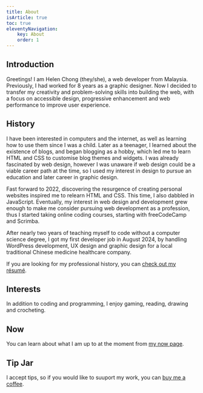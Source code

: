 ```yaml
---
title: About
isArticle: true
toc: true
eleventyNavigation:
    key: About
    order: 1
---
```


## Introduction

Greetings! I am Helen Chong (they/she), a web developer from Malaysia. Previously, I had worked for 8 years as a graphic designer. Now I decided to transfer my creativity and problem-solving skills into building the web, with a focus on accessible design, progressive enhancement and web performance to improve user experience.

## History

I have been interested in computers and the internet, as well as learning how to use them since I was a child. Later as a teenager, I learned about the existence of blogs, and began blogging as a hobby, which led me to learn HTML and CSS to customise blog themes and widgets. I was already fascinated by web design, however I was unaware if web design could be a viable career path at the time, so I used my interest in design to pursue an education and later career in graphic design.

Fast forward to 2022, discovering the resurgence of creating personal websites inspired me to relearn HTML and CSS. This time, I also dabbled in JavaScript. Eventually, my interest in web design and development grew enough to make me consider pursuing web development as a profession, thus I started taking online coding courses, starting with freeCodeCamp and Scrimba.

After nearly two years of teaching myself to code without a computer science degree, I got my first developer job in August 2024, by handling WordPress development, UX design and graphic design for a local traditional Chinese medicine healthcare company.

If you are looking for my professional history, you can [check out my résumé]({{sitemeta.siteUrl}}/resume).

## Interests

In addition to coding and programming, I enjoy gaming, reading, drawing and crocheting.

## Now

You can learn about what I am up to at the moment from [my now page](https://helenchong.omg.lol/now).

## Tip Jar

I accept tips, so if you would like to suuport my work, you can [buy me a coffee](https://buymeacoffee.com/helenchong).